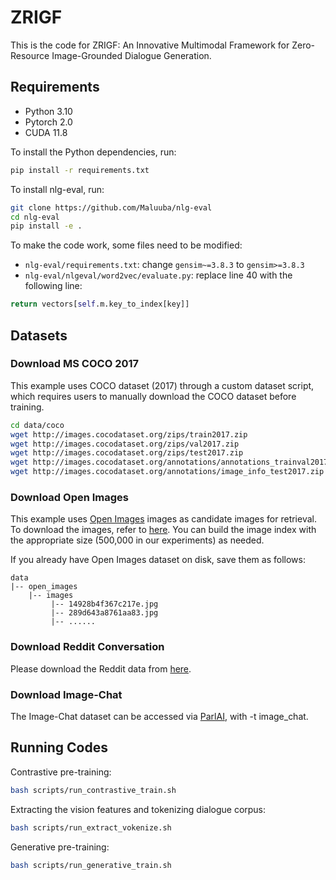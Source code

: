 # ZRIGF

This is the code for ZRIGF: An Innovative Multimodal Framework for Zero-Resource Image-Grounded Dialogue Generation. 

## Requirements

* Python 3.10
* Pytorch 2.0
* CUDA 11.8

To install the Python dependencies, run:

```bash
pip install -r requirements.txt
```

To install nlg-eval, run:

```bash
git clone https://github.com/Maluuba/nlg-eval
cd nlg-eval
pip install -e .
```

To make the code work, some files need to be modified:
* `nlg-eval/requirements.txt`: change `gensim~=3.8.3` to `gensim>=3.8.3`
* `nlg-eval/nlgeval/word2vec/evaluate.py`: replace line 40 with the following line:

```python
return vectors[self.m.key_to_index[key]]
```

## Datasets
### Download MS COCO 2017
This example uses COCO dataset (2017) through a custom dataset script, which requires users to manually download the COCO dataset before training.
```bash
cd data/coco
wget http://images.cocodataset.org/zips/train2017.zip
wget http://images.cocodataset.org/zips/val2017.zip
wget http://images.cocodataset.org/zips/test2017.zip
wget http://images.cocodataset.org/annotations/annotations_trainval2017.zip
wget http://images.cocodataset.org/annotations/image_info_test2017.zip
```

### Download Open Images
This example uses [Open Images](https://storage.googleapis.com/openimages/web/index.html) images as candidate images for retrieval. To download the images, refer to [here](https://github.com/cvdfoundation/open-images-dataset#download-images-with-bounding-boxes-annotations). You can build the image index with the appropriate size (500,000 in our experiments) as needed.

If you already have Open Images dataset on disk, save them as follows:

```
data
|-- open_images
    |-- images
         |-- 14928b4f367c217e.jpg
         |-- 289d643a8761aa83.jpg
         |-- ......
```

### Download Reddit Conversation
Please download the Reddit data from [here](https://github.com/jokieleung/Maria).

### Download Image-Chat
The Image-Chat dataset can be accessed via [ParlAI](https://github.com/facebookresearch/ParlAI), with -t image_chat.

## Running Codes

Contrastive pre-training:

```bash
bash scripts/run_contrastive_train.sh
```

Extracting the vision features and tokenizing dialogue corpus:

```bash
bash scripts/run_extract_vokenize.sh
```

Generative pre-training:

```bash
bash scripts/run_generative_train.sh
```